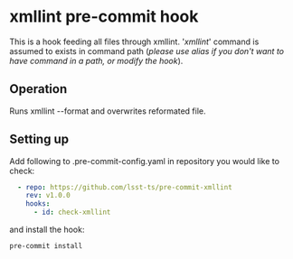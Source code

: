# xmllint pre-commit hook

This is a hook feeding all files through xmllint. '*xmllint*' command is
assumed to exists in command path (*please use alias if you don't want to have command in a path, or modify the hook*).

## Operation

Runs xmllint --format and overwrites reformated file.

## Setting up

Add following to .pre-commit-config.yaml in repository you would like to check:

```yaml
  - repo: https://github.com/lsst-ts/pre-commit-xmllint
    rev: v1.0.0
    hooks:
      - id: check-xmllint
```

and install the hook:

```sh
pre-commit install
```
